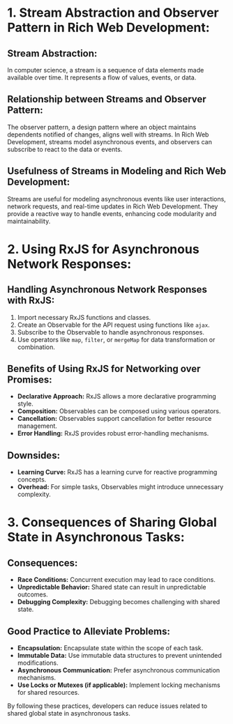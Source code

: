 # 1. Stream Abstraction and Observer Pattern in Rich Web Development:

## Stream Abstraction:

In computer science, a stream is a sequence of data elements made available over time. It represents a flow of values, events, or data.

## Relationship between Streams and Observer Pattern:

The observer pattern, a design pattern where an object maintains dependents notified of changes, aligns well with streams. In Rich Web Development, streams model asynchronous events, and observers can subscribe to react to the data or events.

## Usefulness of Streams in Modeling and Rich Web Development:

Streams are useful for modeling asynchronous events like user interactions, network requests, and real-time updates in Rich Web Development. They provide a reactive way to handle events, enhancing code modularity and maintainability.

# 2. Using RxJS for Asynchronous Network Responses:

## Handling Asynchronous Network Responses with RxJS:

1. Import necessary RxJS functions and classes.
2. Create an Observable for the API request using functions like `ajax`.
3. Subscribe to the Observable to handle asynchronous responses.
4. Use operators like `map`, `filter`, or `mergeMap` for data transformation or combination.

## Benefits of Using RxJS for Networking over Promises:

- **Declarative Approach:** RxJS allows a more declarative programming style.
- **Composition:** Observables can be composed using various operators.
- **Cancellation:** Observables support cancellation for better resource management.
- **Error Handling:** RxJS provides robust error-handling mechanisms.

## Downsides:

- **Learning Curve:** RxJS has a learning curve for reactive programming concepts.
- **Overhead:** For simple tasks, Observables might introduce unnecessary complexity.

# 3. Consequences of Sharing Global State in Asynchronous Tasks:

## Consequences:

- **Race Conditions:** Concurrent execution may lead to race conditions.
- **Unpredictable Behavior:** Shared state can result in unpredictable outcomes.
- **Debugging Complexity:** Debugging becomes challenging with shared state.

## Good Practice to Alleviate Problems:

- **Encapsulation:** Encapsulate state within the scope of each task.
- **Immutable Data:** Use immutable data structures to prevent unintended modifications.
- **Asynchronous Communication:** Prefer asynchronous communication mechanisms.
- **Use Locks or Mutexes (if applicable):** Implement locking mechanisms for shared resources.

By following these practices, developers can reduce issues related to shared global state in asynchronous tasks.

